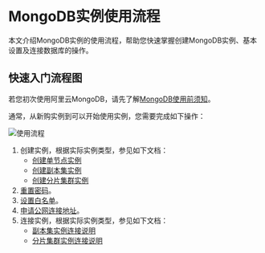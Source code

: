 # MongoDB实例使用流程

本文介绍MongoDB实例的使用流程，帮助您快速掌握创建MongoDB实例、基本设置及连接数据库的操作。

## 快速入门流程图

若您初次使用阿里云MongoDB，请先了解[MongoDB使用前须知](/intl.zh-CN/快速入门/使用前须知.md)。

通常，从新购实例到可以开始使用实例，您需要完成如下操作：

![使用流程](https://static-aliyun-doc.oss-accelerate.aliyuncs.com/assets/img/zh-CN/9394087951/p13100.png)

1.  创建实例，根据实际实例类型，参见如下文档：
    -   [创建单节点实例](/intl.zh-CN/快速入门/创建实例/创建单节点实例.md)
    -   [创建副本集实例](/intl.zh-CN/快速入门/创建实例/创建副本集实例.md)
    -   [创建分片集群实例](/intl.zh-CN/快速入门/创建实例/创建分片集群实例.md)
2.  [重置密码](/intl.zh-CN/快速入门/重置密码.md)。
3.  [设置白名单](/intl.zh-CN/快速入门/设置白名单.md)。
4.  [申请公网连接地址](/intl.zh-CN/快速入门/申请公网连接地址.md)。
5.  连接实例，根据实际实例类型，参见如下文档：
    -   [副本集实例连接说明]()
    -   [分片集群实例连接说明]()

